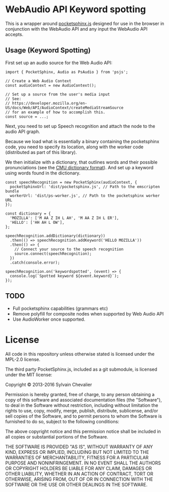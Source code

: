 # WebAudio API Keyword spotting

This is a wrapper around [pocketsphinx.js](https://github.com/syl22-00/pocketsphinx.js)
designed for use in the browser in conjunction with the WebAudio API and any
input the WebAudio API accepts.

## Usage (Keyword Spotting)

First set up an audio source for the Web Audio API:

```JS
import { PocketSphinx, Audio as PsAudio } from 'psjs';

// Create a Web Audio Context
const audioContext = new AudioContext();

// Set up a source from the user's media input
// See:
// https://developer.mozilla.org/en-US/docs/Web/API/AudioContext/createMediaStreamSource
// for an example of how to accomplish this.
const source = ...;

```

Next, you need to set up Speech recognition and attach the node to the audio
API graph.

Because we load what is essentially a binary containing the pocketsphinx code,
you need to specify its location, along with the worker code (distributed as
part of this library).

We then initialize with a dictionary, that outlines words and their possible
pronunciations (see the [CMU dictionary format](http://www.speech.cs.cmu.edu/cgi-bin/cmudict)).
And set up a keyword using words found in the dictionary.

```JS
const speechRecognition = new PocketSphinx(audioContext, {
  pocketSphinxUrl: 'dist/pocketsphinx.js', // Path to the emscripten bundle
  workerUrl: 'dist/ps-worker.js', // Path to the pocketsphinx worker URL
});

const dictionary = {
  'MOZILLA': ['M AA Z IH L AH', 'M AA Z IH L ER'],
  'HELLO': ['HH AH L OW'],
};

speechRecognition.addDictionary(dictionary))
  .then(() => speechRecognition.addKeyword('HELLO MOZILLA'))
  .then(() => {
    // Connect your source to the speech recognition
    source.connect(speechRecognition);
  })
  .catch(console.error);

speechRecognition.on('keywordspotted', (event) => {
  console.log(`Spotted keyword ${event.keyword}`);
});
```

## TODO

- Full pocketsphinx capabilities (grammars etc)
- Remove polyfill for composite nodes when supported by Web Audio API
- Use AudioWorker once supported.

# License

All code in this repository unless otherwise stated is licensed under the
MPL-2.0 license.

The third party PocketSphinx.js, included as a git submodule, is licensed under the MIT license:

Copyright © 2013-2016 Sylvain Chevalier

Permission is hereby granted, free of charge, to any person obtaining a copy of
this software and associated documentation files (the "Software"), to deal in
the Software without restriction, including without limitation the rights to
use, copy, modify, merge, publish, distribute, sublicense, and/or sell copies
of the Software, and to permit persons to whom the Software is furnished to do
so, subject to the following conditions:

The above copyright notice and this permission notice shall be included in all
copies or substantial portions of the Software.

THE SOFTWARE IS PROVIDED "AS IS", WITHOUT WARRANTY OF ANY KIND, EXPRESS OR
IMPLIED, INCLUDING BUT NOT LIMITED TO THE WARRANTIES OF MERCHANTABILITY,
FITNESS FOR A PARTICULAR PURPOSE AND NONINFRINGEMENT. IN NO EVENT SHALL THE
AUTHORS OR COPYRIGHT HOLDERS BE LIABLE FOR ANY CLAIM, DAMAGES OR OTHER
LIABILITY, WHETHER IN AN ACTION OF CONTRACT, TORT OR OTHERWISE, ARISING FROM,
OUT OF OR IN CONNECTION WITH THE SOFTWARE OR THE USE OR OTHER DEALINGS IN THE
SOFTWARE.
